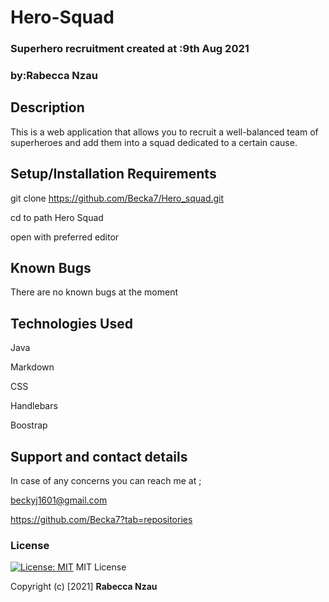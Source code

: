 # Hero-Squad
### Superhero recruitment created at :9th Aug 2021

### by:Rabecca Nzau
## Description
This is a web application that allows you to recruit a well-balanced team of superheroes and add them into a squad dedicated to a certain cause.
## Setup/Installation Requirements
git clone https://github.com/Becka7/Hero_squad.git

cd to path Hero Squad

open with preferred editor

## Known Bugs
There are no known bugs at the moment
## Technologies Used
Java

Markdown

CSS 

Handlebars

Boostrap
## Support and contact details
In case of any concerns you can reach me at ;

beckyj1601@gmail.com

https://github.com/Becka7?tab=repositories
### License
[![License: MIT](https://img.shields.io/badge/License-MIT-yellow.svg)](https://opensource.org/licenses/MIT)
MIT License

Copyright (c) [2021] **Rabecca Nzau**

